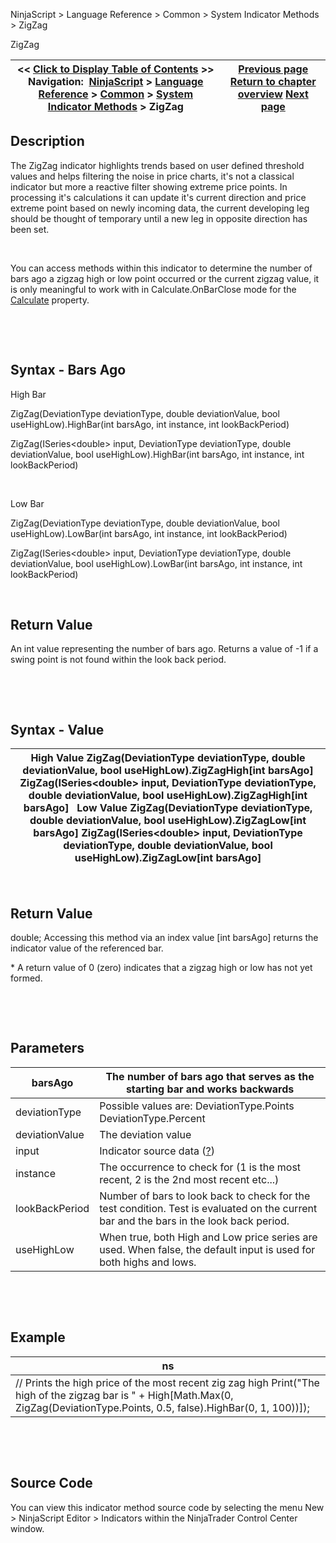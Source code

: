 ﻿


NinjaScript \> Language Reference \> Common \> System Indicator Methods \> ZigZag






















ZigZag







| \<\< [Click to Display Table of Contents](zigzag.md) \>\> **Navigation:**     [NinjaScript](ninjascript.md) \> [Language Reference](language_reference_wip.md) \> [Common](common.md) \> [System Indicator Methods](indicators.md) \> ZigZag | [Previous page](woodies_pivots.md) [Return to chapter overview](indicators.md) [Next page](tradinghours.md) |
| --- | --- |











## Description


The ZigZag indicator highlights trends based on user defined threshold values and helps filtering the noise in price charts, it's not a classical indicator but more a reactive filter showing extreme price points. In processing it's calculations it can update it's current direction and price extreme point based on newly incoming data, the current developing leg should be thought of temporary until a new leg in opposite direction has been set.


 


You can access methods within this indicator to determine the number of bars ago a zigzag high or low point occurred or the current zigzag value, it is only meaningful to work with in Calculate.OnBarClose mode for the [Calculate](calculate.md) property.


 


 


## Syntax \- Bars Ago


High Bar  

ZigZag(DeviationType deviationType, double deviationValue, bool useHighLow).HighBar(int barsAgo, int instance, int lookBackPeriod)  

ZigZag(ISeries\<double\> input, DeviationType deviationType, double deviationValue, bool useHighLow).HighBar(int barsAgo, int instance, int lookBackPeriod)  

   

Low Bar  

ZigZag(DeviationType deviationType, double deviationValue, bool useHighLow).LowBar(int barsAgo, int instance, int lookBackPeriod)  

ZigZag(ISeries\<double\> input, DeviationType deviationType, double deviationValue, bool useHighLow).LowBar(int barsAgo, int instance, int lookBackPeriod)


 


## Return Value


An int value representing the number of bars ago. Returns a value of \-1 if a swing point is not found within the look back period.


 


 


## Syntax \- Value




| High Value ZigZag(DeviationType deviationType, double deviationValue, bool useHighLow).ZigZagHigh\[int barsAgo] ZigZag(ISeries\<double\> input, DeviationType deviationType, double deviationValue, bool useHighLow).ZigZagHigh\[int barsAgo]   Low Value ZigZag(DeviationType deviationType, double deviationValue, bool useHighLow).ZigZagLow\[int barsAgo] ZigZag(ISeries\<double\> input, DeviationType deviationType, double deviationValue, bool useHighLow).ZigZagLow\[int barsAgo] |
| --- |



 


## Return Value


double; Accessing this method via an index value \[int barsAgo] returns the indicator value of the referenced bar.


\* A return value of 0 (zero) indicates that a zigzag high or low has not yet formed.


 


 


## Parameters




| barsAgo | The number of bars ago that serves as the starting bar and works backwards |
| --- | --- |
| deviationType | Possible values are: DeviationType.Points DeviationType.Percent |
| deviationValue | The deviation value |
| input | Indicator source data ([?](valid_input_data_for_indicator.md)) |
| instance | The occurrence to check for (1 is the most recent, 2 is the 2nd most recent etc...) |
| lookBackPeriod | Number of bars to look back to check for the test condition. Test is evaluated on the current bar and the bars in the look back period. |
| useHighLow | When true, both High and Low price series are used. When false, the default input is used for both highs and lows. |



 


 


## Example




| ns |
| --- |
| // Prints the high price of the most recent zig zag high Print("The high of the zigzag bar is " \+ High\[Math.Max(0, ZigZag(DeviationType.Points, 0\.5, false).HighBar(0, 1, 100))]); |



 


 


## Source Code


You can view this indicator method source code by selecting the menu New \> NinjaScript Editor \> Indicators within the NinjaTrader Control Center window.








